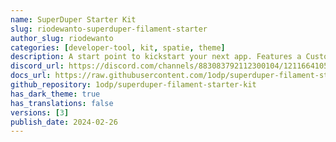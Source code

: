 ```yaml
---
name: SuperDuper Starter Kit
slug: riodewanto-superduper-filament-starter
author_slug: riodewanto
categories: [developer-tool, kit, spatie, theme]
description: A start point to kickstart your next app. Features a Custom Theme, Mail Configuration, Shield and Exception plugin, and more!
discord_url: https://discord.com/channels/883083792112300104/1211664105849749565
docs_url: https://raw.githubusercontent.com/1odp/superduper-filament-starter-kit/master/README.md
github_repository: 1odp/superduper-filament-starter-kit
has_dark_theme: true
has_translations: false
versions: [3]
publish_date: 2024-02-26
---
```

